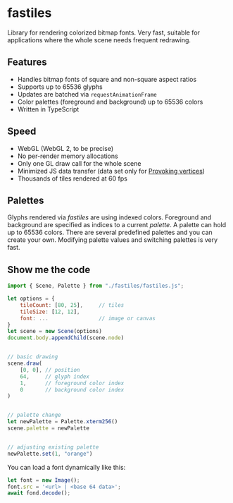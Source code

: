 # fastiles

Library for rendering colorized bitmap fonts. Very fast, suitable for applications where the whole scene needs frequent redrawing.

## Features

  - Handles bitmap fonts of square and non-square aspect ratios
  - Supports up to 65536 glyphs
  - Updates are batched via `requestAnimationFrame`
  - Color palettes (foreground and background) up to 65536 colors
  - Written in TypeScript

## Speed

  - WebGL (WebGL 2, to be precise)
  - No per-render memory allocations
  - Only one GL draw call for the whole scene
  - Minimized JS data transfer (data set only for [Provoking vertices](https://www.khronos.org/opengl/wiki/Primitive#Provoking_vertex))
  - Thousands of tiles rendered at 60 fps

## Palettes

Glyphs rendered via *fastiles* are using indexed colors. Foreground and background are specified as indices to a current *palette*. A palette can hold up to 65536 colors. There are several predefined palettes and you can create your own. Modifying palette values and switching palettes is very fast.

## Show me the code

```js
import { Scene, Palette } from "./fastiles/fastiles.js";

let options = {
	tileCount: [80, 25],     // tiles
	tileSize: [12, 12],
	font: ...                // image or canvas
}
let scene = new Scene(options)
document.body.appendChild(scene.node)


// basic drawing
scene.draw(
	[0, 0], // position
	64,     // glyph index
	1,      // foreground color index
	0       // background color index
)


// palette change
let newPalette = Palette.xterm256()
scene.palette = newPalette


// adjusting existing palette
newPalette.set(1, "orange")
```

You can load a font dynamically like this:

```js
let font = new Image();
font.src = '<url> | <base 64 data>';
await fond.decode();
```
